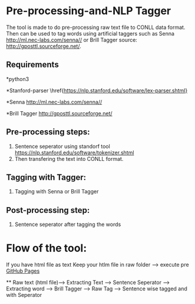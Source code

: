 # Pre-processing-and-NLP Tagger
The tool is made to do pre-processing raw text file to CONLL data format. Then can be used to tag words using artificial taggers such as Senna http://ml.nec-labs.com/senna//  or Brill Tagger source: http://gposttl.sourceforge.net/. 

## Requirements 
*python3

*Stanford-parser \href{https://nlp.stanford.edu/software/lex-parser.shtml}

*Senna http://ml.nec-labs.com/senna// 

*Brill Tagger http://gposttl.sourceforge.net/



## Pre-processing steps: 
1) Sentence seperator using standorf tool https://nlp.stanford.edu/software/tokenizer.shtml
2) Then transfering the text into CONLL format.

## Tagging with Tagger:
1) Tagging with Senna or Brill Tagger

## Post-processing step: 
1) Sentence seperator after tagging the words  

# Flow of the tool: 
If you have html file as text 
Keep your htlm file in raw folder --> execute pre [GitHub Pages](https://debjit.github.com/)

** Raw text (html file)--> Extracting Text --> Sentence Seperator --> Extracting word --> Brill Tagger --> Raw Tag --> Sentence wise tagged and with Seperator  


